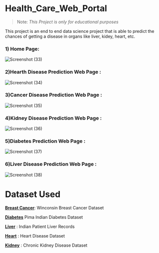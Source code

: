 # Health_Care_Web_Portal
>Note: *This Project is only for educational purposes*

This project is an end to end data science project that is able to predict the chances of getting a disease in organs like liver, kidey, heart, etc.


### 1) Home Page:
![Screenshot (33)](https://user-images.githubusercontent.com/63738852/103192211-e15fa680-48fd-11eb-8162-4dee2110ad9d.png)


### 2)Hearth Disease Prediction Web Page :
![Screenshot (34)](https://user-images.githubusercontent.com/63738852/103192150-a493af80-48fd-11eb-8b39-07e0b47187a2.png)


### 3)Cancer Disease Prediction Web Page :


![Screenshot (35)](https://user-images.githubusercontent.com/63738852/103192152-a5c4dc80-48fd-11eb-94aa-938be330eb9a.png)


### 4)Kidney Disease Prediction Web Page :


![Screenshot (36)](https://user-images.githubusercontent.com/63738852/103192157-a9586380-48fd-11eb-87c3-2a504eb7f8f3.png)



### 5)Diabetes Prediction Web Page :


![Screenshot (37)](https://user-images.githubusercontent.com/63738852/103192160-aa899080-48fd-11eb-9789-9e10b4f4be28.png)



### 6)Liver Disease Prediction Web Page :


![Screenshot (38)](https://user-images.githubusercontent.com/63738852/103192161-ac535400-48fd-11eb-8dc7-5dbad67f1409.png)

# **Dataset Used**
[**Breast Cancer**](https://www.kaggle.com/uciml/breast-cancer-wisconsin-data): Winconsin Breast Cancer Dataset

[**Diabetes**](https://www.kaggle.com/uciml/pima-indians-diabetes-database) Pima Indian Diabetes Dataset

[**Liver**](https://www.kaggle.com/uciml/indian-liver-patient-records) : Indian Patient Liver Records

[**Heart**](https://www.kaggle.com/ronitf/heart-disease-uci) : Heart Disease Dataset

[**Kidney**](https://www.kaggle.com/mansoordaku/ckdisease) : Chronic Kidney Disease Dataset
